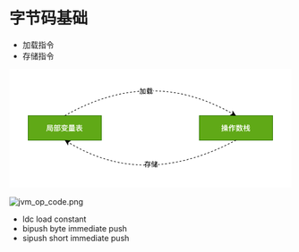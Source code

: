 # 字节码基础

- 加载指令
- 存储指令

![load-store](../images/load-store.png)

![jvm_op_code.png](../images/jvm_op_code.png)

- ldc load constant
- bipush byte immediate push
- sipush short immediate push